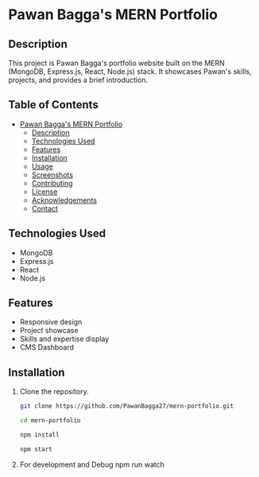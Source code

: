 # Pawan Bagga's MERN Portfolio

## Description

This project is Pawan Bagga's portfolio website built on the MERN (MongoDB, Express.js, React, Node.js) stack. It showcases Pawan's skills, projects, and provides a brief introduction.

## Table of Contents

- [Pawan Bagga's MERN Portfolio](#pawan-baggas-mern-portfolio)
  - [Description](#description)
  - [Technologies Used](#technologies-used)
  - [Features](#features)
  - [Installation](#installation)
  - [Usage](#usage)
  - [Screenshots](#screenshots)
  - [Contributing](#contributing)
  - [License](#license)
  - [Acknowledgements](#acknowledgements)
  - [Contact](#contact)

## Technologies Used

- MongoDB
- Express.js
- React
- Node.js

## Features

- Responsive design
- Project showcase
- Skills and expertise display
- CMS Dashboard 

## Installation

1. Clone the repository.
   ```bash
   git clone https://github.com/PawanBagga27/mern-portfolio.git

   cd mern-portfolio

   npm install

   npm start
2. For development and Debug
   npm run watch
